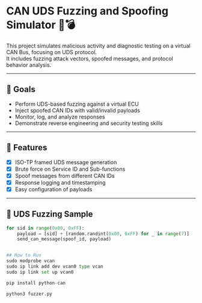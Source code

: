 # CAN UDS Fuzzing and Spoofing Simulator 🚗💣

This project simulates malicious activity and diagnostic testing on a virtual CAN Bus, focusing on UDS protocol.  
It includes fuzzing attack vectors, spoofed messages, and protocol behavior analysis.

---

## 🎯 Goals

- Perform UDS-based fuzzing against a virtual ECU
- Inject spoofed CAN IDs with valid/invalid payloads
- Monitor, log, and analyze responses
- Demonstrate reverse engineering and security testing skills

---

## 🔧 Features

- [x] ISO-TP framed UDS message generation
- [x] Brute force on Service ID and Sub-functions
- [x] Spoof messages from different CAN IDs
- [x] Response logging and timestamping
- [x] Easy configuration of payloads

---

## 🧪 UDS Fuzzing Sample

```python
for sid in range(0x00, 0xFF):
    payload = [sid] + [random.randint(0x00, 0xFF) for _ in range(7)]
    send_can_message(spoof_id, payload)


## How to Run
sudo modprobe vcan
sudo ip link add dev vcan0 type vcan
sudo ip link set up vcan0

pip install python-can

python3 fuzzer.py
